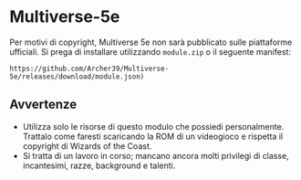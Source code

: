 # Multiverse-5e


Per motivi di copyright, Multiverse 5e non sarà pubblicato sulle piattaforme ufficiali. Si prega di installare utilizzando `module.zip` o il seguente manifest:

```https://github.com/Archer39/Multiverse-5e/releases/download/module.json)```

## Avvertenze
- Utilizza solo le risorse di questo modulo che possiedi personalmente. Trattalo come faresti scaricando la ROM di un videogioco e rispetta il copyright di Wizards of the Coast.
- Si tratta di un lavoro in corso; mancano ancora molti privilegi di classe, incantesimi, razze, background e talenti.
